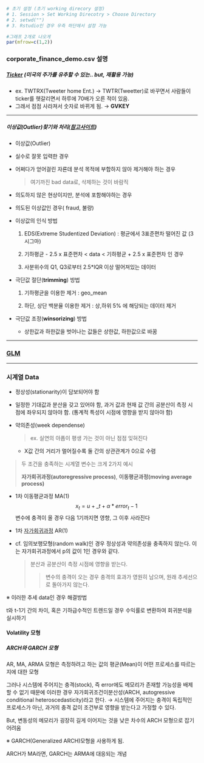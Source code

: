 ```R
# 초기 설정 (초기 working direcory 설정)
# 1. Session > Set Working Direcotry > Choose Directory
# 2. setwd("")
# 3. Rstudio인 경우 우측 하단에서 설정 가능

#그래프 2개로 나오게
par(mfrow=c(1,2)) 
```



### corporate_finance_demo.csv 설명



##### [Ticker](<https://en.wikipedia.org/wiki/Ticker_symbol>) (미국의 주가를 유추할 수 있는.. but, 재활용 가능)

- ex. TWTRX(Tweeter home Ent.) → TWTR(Tweetter)로 바꾸면서 사람들이 ticker를 헷갈리면서 하루에 70배가 오른 적이 있음.
- 그래서 점점 사라져서 숫자로 바뀌게 됨. → **GVKEY**

--------------------------

##### 이상값(Outlier)찾기와 처리([참고사이트](<http://blog.naver.com/PostView.nhn?blogId=tjsqjavmfh&logNo=220864341393&parentCategoryNo=&categoryNo=64&viewDate=&isShowPopularPosts=true&from=search>))

-  이상값(Outlier)
  - 실수로 잘못 입력한 경우

  - 어쩌다가 얻어걸린 자룐데 분석 목적에 부합하지 않아 제거해야 하는 경우

    > 여기까진 bad data로, 삭제하는 것이 바람직

  - 의도하지 않은 현상이지만, 분석에 포함해야하는 경우

  - 의도된 이상값인 경우( fraud, 불량)

- 이상값의 인식 방법

  1) EDS(Extreme Studentized Deviation) : 평균에서 3표준편차 떨어진 값 (3시그마)

  2) 기하평균 - 2.5 x 표준편차 < data < 기하평균 + 2.5 x 표준편차 인 경우

  3) 사분위수의 Q1, Q3로부터 2.5*IQR 이상 떨어져있는 데이터

- 극단값 절단(**trimming**) 방법

  1) 기하평균을 이용한 제거 : geo_mean

  2) 하단, 상단 백분율 이용한 제거 : 상,하위 5% 에 해당되는 데이터 제거

- 극단값 조정(**winsorizing**) 방법
  
  - 상한값과 하한값을 벗어나는 값들은 상한값, 하한값으로 바꿈

---------------------



### [GLM](<https://rstudio-pubs-static.s3.amazonaws.com/41074_62aa52bdc9ff48a2ba3fb0f468e19118.html>)



------------



### 시계열 Data

- 정상성(stationarity)이 담보되어야 함 
  
- 일정한 기대값과 분산을 갖고 있어야 함, 과거 값과 현재 값 간의 공분산이 측정 시점에 좌우되지 않아야 함. (통계적 특성이 시점에 영향을 받지 않아야 함)
  
- 약의존성(week dependense)

  > ex. 실연의 아픔이 평생 가는 것이 아닌 점점 잊혀진다

  -  X값 간의 거리가 멀어질수록 둘 간의 상관관계가 0으로 수렴

> 두 조건을 충족하는 시계열 변수는 크게 2가지 예시
>
> **자가회귀과정(autoregressive process)**, **이동평균과정(moving average process)**



- 1차 이동평균과정 MA(1)
  $$
  x_t = u + \_t + \alpha * error_t-1
  $$
  변수에 충격이 올 경우 다음 1기까지면 영향, 그 이후 사라진다

- 1차 [자가회귀과정](<https://datascienceschool.net/view-notebook/e880ecd416554dbf84db6a3e8f426b99/>) AR(1)



- cf. 임의보행모형(random walk)인 경우 정상성과 약의존성을 충족하지 않는다.
  이는 자가회귀과정에서 p의 값이 1인 경우와 같다.

  > 분산과 공분산이 측정 시점에 영향을 받는다.
  >
  > > 변수의 충격이 오는 경우 충격의 효과가 영원히 남으며, 원래 추세선으로 돌아가지 않는다.



※ 이러한 추세 data인 경우 해결방법

t와 t-1기 간의 차이, 혹은 기하급수적인 트렌드일 경우 수익률로 변환하여 회귀분석을 실시하기



#### Volatility 모형

##### ARCH와 GARCH 모형

AR, MA, ARMA 모형은 측정하려고 하는 값의 평균(Mean)이 어떤 프로세스를 따르는 지에 대한 모형



그러나 시스템에 주어지는 충격(stock), 즉 error에도 메모리가 존재할 가능성을 배제할 수 없기 때문에 이러한 경우 자가회귀조건이분산성(ARCH, autogressive conditional heteroscedasticity)라고 한다. → 시스템에 주어지는 충격이 독립적인 프로세스가 아닌, 과거의 충격 값이 조건부로 영향을 받는다고 가정할 수 있다.

But, 변동성의 메모리가 굉장히 길게 이어지는 것을 낮은 차수의 ARCH 모형으로 잡기 어려움

※ GARCH(Generalized ARCH)모형을 사용하게 됨.

ARCH가 MA라면, GARCH는 ARMA에 대응되는 개념

